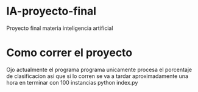# IA-proyecto-final
Proyecto final materia inteligencia artificial


# Como correr el proyecto 
Ojo actualmente el programa programa unicamente procesa el porcentaje de clasificacion asi que si lo corren se va a tardar aproximadamente una hora en terminar con 100 instancias
python index.py 
